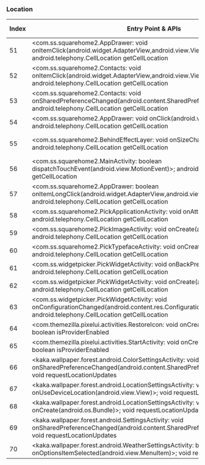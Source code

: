 ### Location
| Index | Entry Point & APIs | Screen shot | Resource id | Label |
| ------------- | ------------- | ------------- |-------------|-------------|
| 51 | <com.ss.squarehome2.AppDrawer: void onItemClick(android.widget.AdapterView,android.view.View,int,long)>; android.telephony.CellLocation getCellLocation | ![](D:\COSMOS\output\py\Play_win8\Personalization\com.ss.squarehome2\com.ss.squarehome2.MainActivity.png) |  | |
| 52 | <com.ss.squarehome2.Contacts: void onItemClick(android.widget.AdapterView,android.view.View,int,long)>; android.telephony.CellLocation getCellLocation | ![](D:\COSMOS\output\py\Play_win8\Personalization\com.ss.squarehome2\com.ss.squarehome2.MainActivity.png) |  | |
| 53 | <com.ss.squarehome2.Contacts: void onSharedPreferenceChanged(android.content.SharedPreferences,java.lang.String)>; android.telephony.CellLocation getCellLocation | ![](D:\COSMOS\output\py\Play_win8\Personalization\com.ss.squarehome2\com.ss.squarehome2.MainActivity.png) |  | |
| 54 | <com.ss.squarehome2.AppDrawer: void onClick(android.view.View)>; android.telephony.CellLocation getCellLocation | ![](D:\COSMOS\output\py\Play_win8\Personalization\com.ss.squarehome2\com.ss.squarehome2.MainActivity.png) |  | |
| 55 | <com.ss.squarehome2.BehindEffectLayer: void onSizeChanged(int,int,int,int)>; android.telephony.CellLocation getCellLocation | ![](D:\COSMOS\output\py\Play_win8\Personalization\com.ss.squarehome2\com.ss.squarehome2.MainActivity.png) | {'2131623943': <sensitive_component.SensitiveComponent.SensitiveView object at 0x0000012523E4DF28>} | |
| 56 | <com.ss.squarehome2.MainActivity: boolean dispatchTouchEvent(android.view.MotionEvent)>; android.telephony.CellLocation getCellLocation | ![](D:\COSMOS\output\py\Play_win8\Personalization\com.ss.squarehome2\com.ss.squarehome2.MainActivity.png) |  | |
| 57 | <com.ss.squarehome2.AppDrawer: boolean onItemLongClick(android.widget.AdapterView,android.view.View,int,long)>; android.telephony.CellLocation getCellLocation | ![](D:\COSMOS\output\py\Play_win8\Personalization\com.ss.squarehome2\com.ss.squarehome2.MainActivity.png) |  | |
| 58 | <com.ss.squarehome2.PickApplicationActivity: void onAttachedToWindow()>; android.telephony.CellLocation getCellLocation | ![](D:\COSMOS\output\py\Play_win8\Personalization\com.ss.squarehome2\com.ss.squarehome2.PickApplicationActivity.png) |  | F |
| 59 | <com.ss.squarehome2.PickImageActivity: void onCreate(android.os.Bundle)>; android.telephony.CellLocation getCellLocation | ![](D:\COSMOS\output\py\Play_win8\Personalization\com.ss.squarehome2\com.ss.squarehome2.PickImageActivity.png) |  | F |
| 60 | <com.ss.squarehome2.PickTypefaceActivity: void onCreate(android.os.Bundle)>; android.telephony.CellLocation getCellLocation | ![](D:\COSMOS\output\py\Play_win8\Personalization\com.ss.squarehome2\com.ss.squarehome2.PickTypefaceActivity.png) |  | F |
| 61 | <com.ss.widgetpicker.PickWidgetActivity: void onBackPressed()>; android.telephony.CellLocation getCellLocation | ![](D:\COSMOS\output\py\Play_win8\Personalization\com.ss.squarehome2\com.ss.widgetpicker.PickWidgetActivity.png) |  | F |
| 62 | <com.ss.widgetpicker.PickWidgetActivity: void onCreate(android.os.Bundle)>; android.telephony.CellLocation getCellLocation | ![](D:\COSMOS\output\py\Play_win8\Personalization\com.ss.squarehome2\com.ss.widgetpicker.PickWidgetActivity.png) |  | F |
| 63 | <com.ss.widgetpicker.PickWidgetActivity: void onConfigurationChanged(android.content.res.Configuration)>; android.telephony.CellLocation getCellLocation | ![](D:\COSMOS\output\py\Play_win8\Personalization\com.ss.squarehome2\com.ss.widgetpicker.PickWidgetActivity.png) |  | F |
| 64 | <com.themezilla.pixelui.activities.RestoreIcon: void onCreate(android.os.Bundle)>; boolean isProviderEnabled | ![](D:\COSMOS\output\py\Play_win8\Personalization\com.themezilla.pixelui\com.themezilla.pixelui.activities.RestoreIcon.png) |  | F |
| 65 | <com.themezilla.pixelui.activities.StartActivity: void onCreate(android.os.Bundle)>; boolean isProviderEnabled | ![](D:\COSMOS\output\py\Play_win8\Personalization\com.themezilla.pixelui\com.themezilla.pixelui.activities.StartActivity.png) |  | F |
| 66 | <kaka.wallpaper.forest.android.ColorSettingsActivity: void onSharedPreferenceChanged(android.content.SharedPreferences,java.lang.String)>; void requestLocationUpdates | ![](D:\COSMOS\output\py\Play_win8\Personalization\kaka.wallpaper.forest\kaka.wallpaper.forest.android.ColorSettingsActivity.png) |  | F |
| 67 | <kaka.wallpaper.forest.android.LocationSettingsActivity: void onUseDeviceLocation(android.view.View)>; void requestLocationUpdates | ![](D:\COSMOS\output\py\Play_win8\Personalization\kaka.wallpaper.forest\kaka.wallpaper.forest.android.LocationSettingsActivity.png) |  | T |
| 68 | <kaka.wallpaper.forest.android.LocationSettingsActivity: void onCreate(android.os.Bundle)>; void requestLocationUpdates | ![](D:\COSMOS\output\py\Play_win8\Personalization\kaka.wallpaper.forest\kaka.wallpaper.forest.android.LocationSettingsActivity.png) |  | T |
| 69 | <kaka.wallpaper.forest.android.SettingsActivity: void onSharedPreferenceChanged(android.content.SharedPreferences,java.lang.String)>; void requestLocationUpdates | ![](D:\COSMOS\output\py\Play_win8\Personalization\kaka.wallpaper.forest\kaka.wallpaper.forest.android.SettingsActivity.png) |  | T |
| 70 | <kaka.wallpaper.forest.android.WeatherSettingsActivity: boolean onOptionsItemSelected(android.view.MenuItem)>; void requestLocationUpdates | ![](D:\COSMOS\output\py\Play_win8\Personalization\kaka.wallpaper.forest\kaka.wallpaper.forest.android.WeatherSettingsActivity.png) |  | T |
